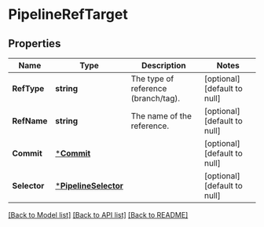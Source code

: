 # PipelineRefTarget

## Properties
Name | Type | Description | Notes
------------ | ------------- | ------------- | -------------
**RefType** | **string** | The type of reference (branch/tag). | [optional] [default to null]
**RefName** | **string** | The name of the reference. | [optional] [default to null]
**Commit** | [***Commit**](commit.md) |  | [optional] [default to null]
**Selector** | [***PipelineSelector**](pipeline_selector.md) |  | [optional] [default to null]

[[Back to Model list]](../README.md#documentation-for-models) [[Back to API list]](../README.md#documentation-for-api-endpoints) [[Back to README]](../README.md)

